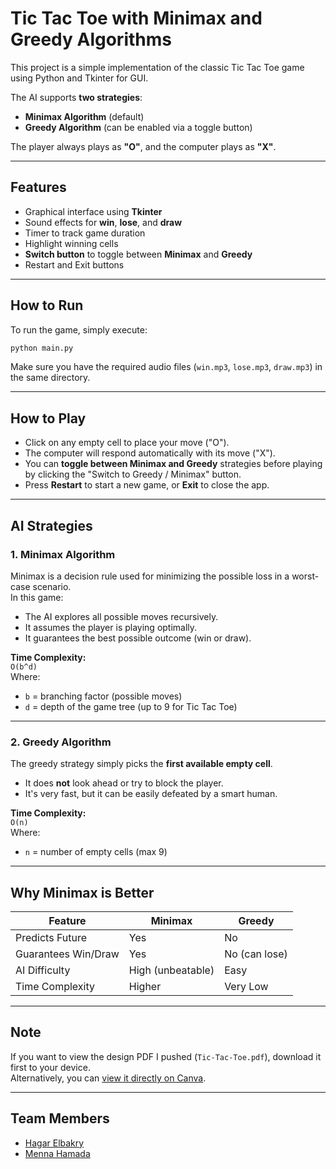 # Tic Tac Toe with Minimax and Greedy Algorithms

This project is a simple implementation of the classic Tic Tac Toe game using Python and Tkinter for GUI.

The AI supports **two strategies**:
- **Minimax Algorithm** (default)
- **Greedy Algorithm** (can be enabled via a toggle button)

The player always plays as **"O"**, and the computer plays as **"X"**.

---

## Features

- Graphical interface using **Tkinter**
- Sound effects for **win**, **lose**, and **draw**
- Timer to track game duration
- Highlight winning cells
- **Switch button** to toggle between **Minimax** and **Greedy**
- Restart and Exit buttons

---

## How to Run

To run the game, simply execute:

```bash
python main.py
```

Make sure you have the required audio files (`win.mp3`, `lose.mp3`, `draw.mp3`) in the same directory.

---

## How to Play

- Click on any empty cell to place your move ("O").
- The computer will respond automatically with its move ("X").
- You can **toggle between Minimax and Greedy** strategies before playing by clicking the "Switch to Greedy / Minimax" button.
- Press **Restart** to start a new game, or **Exit** to close the app.

---

## AI Strategies

### 1. Minimax Algorithm

Minimax is a decision rule used for minimizing the possible loss in a worst-case scenario.  
In this game:
- The AI explores all possible moves recursively.
- It assumes the player is playing optimally.
- It guarantees the best possible outcome (win or draw).

**Time Complexity:**  
`O(b^d)`  
Where:
- `b` = branching factor (possible moves)
- `d` = depth of the game tree (up to 9 for Tic Tac Toe)

---

### 2. Greedy Algorithm

The greedy strategy simply picks the **first available empty cell**.  
- It does **not** look ahead or try to block the player.
- It's very fast, but it can be easily defeated by a smart human.

**Time Complexity:**  
`O(n)`  
Where:
- `n` = number of empty cells (max 9)

---

## Why Minimax is Better

| Feature            | Minimax           | Greedy             |
|--------------------|-------------------|--------------------|
| Predicts Future    | Yes               | No                 |
| Guarantees Win/Draw| Yes               | No (can lose)      |
| AI Difficulty      | High (unbeatable) | Easy               |
| Time Complexity    | Higher            | Very Low           |

---

## Note
If you want to view the design PDF I pushed (`Tic-Tac-Toe.pdf`), download it first to your device.  
Alternatively, you can [view it directly on Canva](https://www.canva.com/design/DAGlox5a5T0/ZiXOye7cXr4q4bKcSlZJ6A/edit?utm_content=DAGlox5a5T0&utm_campaign=designshare&utm_medium=link2&utm_source=sharebutton).

---
## Team Members
- [Hagar Elbakry](https://github.com/Hagar-Elbakry)
- [Menna Hamada](https://github.com/MennaHamadaElsba3i)